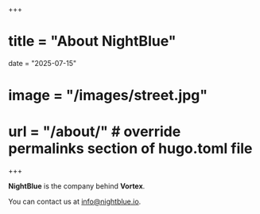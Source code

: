 +++
# title = "About NightBlue"
date = "2025-07-15"
# image = "/images/street.jpg"
# url = "/about/" # override permalinks section of hugo.toml file
+++

**NightBlue** is the company behind **Vortex**.

You can contact us at [info@nightblue.io](mailto:info@nightblue.io).
